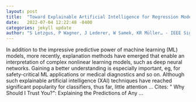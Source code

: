 ```yaml
---
layout: post
title:  "Toward Explainable Artificial Intelligence for Regression Models: A methodological perspective"
date:   2022-07-04 12:22:48 -0400
categories: jekyll update
author: "S Letzgus, P Wagner, J Lederer, W Samek, KR Müller… - IEEE Signal Processing …, 2022"
---
```

In addition to the impressive predictive power of machine learning (ML) models, more recently, explanation methods have emerged that enable an interpretation of complex nonlinear learning models, such as deep neural networks. Gaining a better understanding is especially important, eg, for safety-critical ML applications or medical diagnostics and so on. Although such explainable artificial intelligence (XAI) techniques have reached significant popularity for classifiers, thus far, little attention …
Cites: ‪" Why Should I Trust You?": Explaining the Predictions of Any …‬  